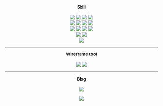 <p align="center">
  <b>Skill</b>
  <br><br>
  <img src="https://img.shields.io/badge/HTML-E34F26?style=flat-square&logo=html5&logoColor=white">
  <img src="https://img.shields.io/badge/CSS-1572B6?style=flat-square&logo=css3&logoColor=white">
  <img src="https://img.shields.io/badge/JavaScript-F7DF1E?style=flat-square&logo=javascript&logoColor=white">
  <img src="https://img.shields.io/badge/Typescript-3178C6?style=flat-square&logo=Typescript&logoColor=white"/>
  
  <br>
  <img src="https://img.shields.io/badge/React-61DAFB?style=flat-square&logo=react&logoColor=blue">
  <img src="https://img.shields.io/badge/Redux-Toolkit-764ABC?style=flat-square&logo=redux&logoColor=white">
  <img src="https://img.shields.io/badge/Vue-4FC08D?style=flat-square&logo=vue.js&logoColor=white">
  <img src="https://img.shields.io/badge/jQuery-0769AD?style=flat-square&logo=jQuery&logoColor=white">
  <br>
  <img src="https://img.shields.io/badge/Emotion-CC6699?style=flat-square&logoColor=white">
  <img src="https://img.shields.io/badge/SCSS-CC6699?style=flat-square&logo=SASS&logoColor=white">
  <img src="https://img.shields.io/badge/StyledComponents-DB7093?style=flat-square&logo=Styled-components&logoColor=white">
  <img src="https://img.shields.io/badge/Tailwind CSS-06B6D4?style=flat-square&logo=Tailwind CSS&logoColor=white"/>
  <br>   
  <img src="https://img.shields.io/badge/MySQL-4479A1?style=flat-square&logo=MySQL&logoColor=white">
  <img src="https://img.shields.io/badge/MariaDB-003545?style=flat-square&logo=mariadb&logoColor=white">
  <br>
  <img src="https://img.shields.io/badge/PHP-777BB4?style=flat-square&logo=php&logoColor=white">
<!--   <img src="https://img.shields.io/badge/Python-3776AB?style=flat-square&logo=Python&logoColor=white"> -->
</p>

---

<p align="center">
  <b>Wireframe tool</b>
  <br><br>
  <img src="https://img.shields.io/badge/-Figma-F24E1E?style=flat-square&logo=Figma&logoColor=white">
  <img src="https://img.shields.io/badge/-Framer-0055FF?style=flat-square&logo=Framer&logoColor=white">
</p>

---

<p align="center">
  <b>Blog</b>
  <br><br>
  <a href="https://velog.io/@oeanb"><img src="https://img.shields.io/badge/oeanb-11B48A?style=flat-square&logo=Vimeo&logoColor=white&link=https://velog.io/@oeanb"/></a>
</p>

<p align="center">
  <a href="https://velog.io/@oeanb"><img src="https://velog-readme-stats.vercel.app/api/list?name=oeanb"></a>
</p>
